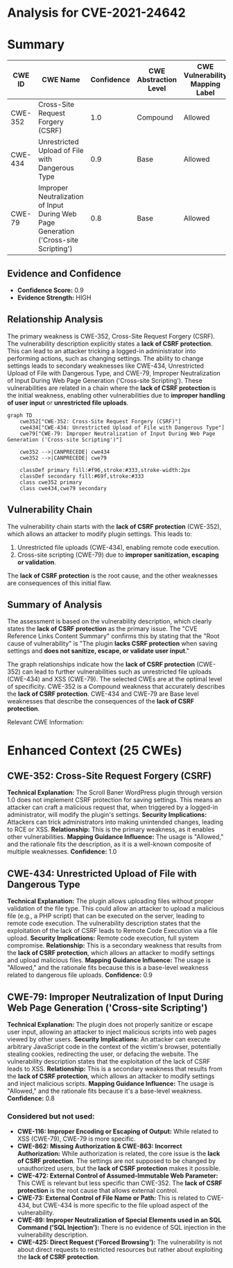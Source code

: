 # Analysis for CVE-2021-24642

# Summary
| CWE ID | CWE Name | Confidence | CWE Abstraction Level | CWE Vulnerability Mapping Label | CWE-Vulnerability Mapping Notes |
|---|---|---|---|---|---|
| CWE-352 | Cross-Site Request Forgery (CSRF) | 1.0 | Compound | Allowed | Primary CWE |
| CWE-434 | Unrestricted Upload of File with Dangerous Type | 0.9 | Base | Allowed | Secondary Candidate |
| CWE-79 | Improper Neutralization of Input During Web Page Generation ('Cross-site Scripting') | 0.8 | Base | Allowed | Secondary Candidate |

## Evidence and Confidence

*   **Confidence Score:** 0.9
*   **Evidence Strength:** HIGH

## Relationship Analysis
The primary weakness is CWE-352, Cross-Site Request Forgery (CSRF). The vulnerability description explicitly states a **lack of CSRF protection**. This can lead to an attacker tricking a logged-in administrator into performing actions, such as changing settings. The ability to change settings leads to secondary weaknesses like CWE-434, Unrestricted Upload of File with Dangerous Type, and CWE-79, Improper Neutralization of Input During Web Page Generation ('Cross-site Scripting'). These vulnerabilities are related in a chain where the **lack of CSRF protection** is the initial weakness, enabling other vulnerabilities due to **improper handling of user input** or **unrestricted file uploads**.

```mermaid
graph TD
    cwe352["CWE-352: Cross-Site Request Forgery (CSRF)"]
    cwe434["CWE-434: Unrestricted Upload of File with Dangerous Type"]
    cwe79["CWE-79: Improper Neutralization of Input During Web Page Generation ('Cross-site Scripting')"]

    cwe352 -->|CANPRECEDE| cwe434
    cwe352 -->|CANPRECEDE| cwe79

    classDef primary fill:#f96,stroke:#333,stroke-width:2px
    classDef secondary fill:#69f,stroke:#333
    class cwe352 primary
    class cwe434,cwe79 secondary
```

## Vulnerability Chain
The vulnerability chain starts with the **lack of CSRF protection** (CWE-352), which allows an attacker to modify plugin settings. This leads to:
  1. Unrestricted file uploads (CWE-434), enabling remote code execution.
  2. Cross-site scripting (CWE-79) due to **improper sanitization, escaping or validation**.

The **lack of CSRF protection** is the root cause, and the other weaknesses are consequences of this initial flaw.

## Summary of Analysis
The assessment is based on the vulnerability description, which clearly states the **lack of CSRF protection** as the primary issue. The "CVE Reference Links Content Summary" confirms this by stating that the "Root cause of vulnerability" is "The plugin **lacks CSRF protection** when saving settings and **does not sanitize, escape, or validate user input**."

The graph relationships indicate how the **lack of CSRF protection** (CWE-352) can lead to further vulnerabilities such as unrestricted file uploads (CWE-434) and XSS (CWE-79). The selected CWEs are at the optimal level of specificity. CWE-352 is a Compound weakness that accurately describes the **lack of CSRF protection**. CWE-434 and CWE-79 are Base level weaknesses that describe the consequences of the **lack of CSRF protection**.

Relevant CWE Information:

# Enhanced Context (25 CWEs)

## CWE-352: Cross-Site Request Forgery (CSRF)
**Technical Explanation:** The Scroll Baner WordPress plugin through version 1.0 does not implement CSRF protection for saving settings. This means an attacker can craft a malicious request that, when triggered by a logged-in administrator, will modify the plugin's settings.
**Security Implications:** Attackers can trick administrators into making unintended changes, leading to RCE or XSS.
**Relationship:** This is the primary weakness, as it enables other vulnerabilities.
**Mapping Guidance Influence:** The usage is "Allowed," and the rationale fits the description, as it is a well-known composite of multiple weaknesses.
**Confidence:** 1.0

## CWE-434: Unrestricted Upload of File with Dangerous Type
**Technical Explanation:** The plugin allows uploading files without proper validation of the file type. This could allow an attacker to upload a malicious file (e.g., a PHP script) that can be executed on the server, leading to remote code execution. The vulnerability description states that the exploitation of the lack of CSRF leads to Remote Code Execution via a file upload.
**Security Implications:** Remote code execution, full system compromise.
**Relationship:** This is a secondary weakness that results from the **lack of CSRF protection**, which allows an attacker to modify settings and upload malicious files.
**Mapping Guidance Influence:** The usage is "Allowed," and the rationale fits because this is a base-level weakness related to dangerous file uploads.
**Confidence:** 0.9

## CWE-79: Improper Neutralization of Input During Web Page Generation ('Cross-site Scripting')
**Technical Explanation:** The plugin does not properly sanitize or escape user input, allowing an attacker to inject malicious scripts into web pages viewed by other users.
**Security Implications:** An attacker can execute arbitrary JavaScript code in the context of the victim's browser, potentially stealing cookies, redirecting the user, or defacing the website. The vulnerability description states that the exploitation of the lack of CSRF leads to XSS.
**Relationship:** This is a secondary weakness that results from the **lack of CSRF protection**, which allows an attacker to modify settings and inject malicious scripts.
**Mapping Guidance Influence:** The usage is "Allowed," and the rationale fits because it's a base-level weakness.
**Confidence:** 0.8

### Considered but not used:

*   **CWE-116: Improper Encoding or Escaping of Output:** While related to XSS (CWE-79), CWE-79 is more specific.
*   **CWE-862: Missing Authorization & CWE-863: Incorrect Authorization:** While authorization is related, the core issue is the **lack of CSRF protection**. The settings are not supposed to be changed by unauthorized users, but the **lack of CSRF protection** makes it possible.
*   **CWE-472: External Control of Assumed-Immutable Web Parameter:** This CWE is relevant but less specific than CWE-352. The **lack of CSRF protection** is the root cause that allows external control.
*   **CWE-73: External Control of File Name or Path:** This is related to CWE-434, but CWE-434 is more specific to the file upload aspect of the vulnerability.
*   **CWE-89: Improper Neutralization of Special Elements used in an SQL Command ('SQL Injection'):** There is no evidence of SQL injection in the vulnerability description.
*   **CWE-425: Direct Request ('Forced Browsing'):** The vulnerability is not about direct requests to restricted resources but rather about exploiting the **lack of CSRF protection**.